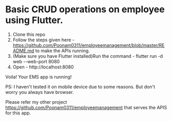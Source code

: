 # Basic CRUD operations on employee using Flutter.

1. Clone this repo
2. Follow the steps given here - https://github.com/Poonam0311/employeemanagement/blob/master/README.md to make the APIs running.
3. (Make sure you have Flutter installed)Run the command - flutter run -d web --web-port 8080
4. Open - http://localhost:8080

Voila! Your EMS app is running!

PS: I haven't tested it on mobile device due to some reasons. But don't worry you always have browser.

Please refer my other project https://github.com/Poonam0311/employeemanagement that serves the APIS for this app.

